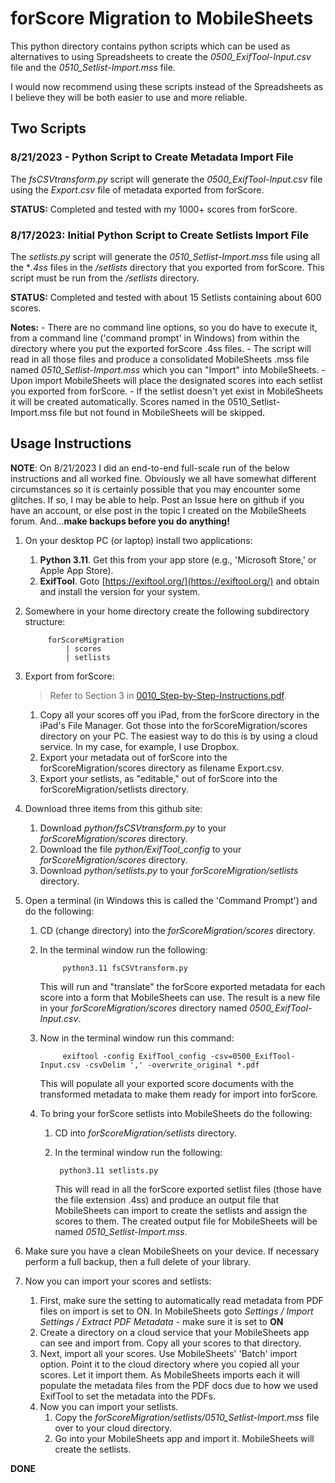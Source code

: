 # forScore Migration to MobileSheets

This python directory contains python scripts which can be used as alternatives to using Spreadsheets to create the *0500_ExifTool-Input.csv* file and the *0510_Setlist-Import.mss* file.

I would now recommend using these scripts instead of the Spreadsheets as I believe they will be both easier to use and more reliable.

## Two Scripts

### 8/21/2023 - Python Script to Create Metadata Import File
The *fsCSVtransform.py* script will generate the *0500_ExifTool-Input.csv* file using the *Export.csv* file of metadata exported from forScore.

**STATUS:** Completed and tested with my 1000+ scores from forScore.


### 8/17/2023: Initial Python Script to Create Setlists Import File
The *setlists.py* script will generate the *0510_Setlist-Import.mss* file using all the **.4ss* files in the */setlists* directory that you exported from forScore. This script must be run from the */setlists* directory.

**STATUS:** Completed and tested with about 15 Setlists containing about 600 scores.

**Notes:**
    - There are no command line options, so you do have to execute it, from a command line ('command prompt' in Windows) from within the directory where you put the exported forScore .4ss files.
    - The script will read in all those files and produce a consolidated MobileSheets .mss file named *0510_Setlist-Import.mss* which you can "Import" into MobileSheets.
    - Upon import MobileSheets will place the designated scores into each setlist you exported from forScore.
    - If the setlist doesn't yet exist in MobileSheets it will be created automatically. Scores named in the 0510_Setlist-Import.mss file but not found in MobileSheets will be skipped.

## Usage Instructions

**NOTE**: On 8/21/2023 I did an end-to-end full-scale run of the below instructions and all worked fine. Obviously we all have somewhat different circumstances so it is certainly possible that you may encounter some glitches. If so, I may be able to help. Post an Issue here on github if you have an account, or else post in the topic I created on the MobileSheets forum. And...**make backups before you do anything!**

1. On your desktop PC (or laptop) install two applications:
    1. **Python 3.11**. Get this from your app store (e.g., 'Microsoft Store,' or Apple App Store).
    2. **ExifTool**. Goto [https://exiftool.org/](https://exiftool.org/) and obtain and install the version for your system.

2. Somewhere in your home directory create the following subdirectory structure:

            forScoreMigration
                | scores
                | setlists

3. Export from forScore:
    > Refer to Section 3 in [0010_Step-by-Step-Instructions.pdf](https://github.com/JeffRocchio/forScoreMigration/blob/main/0010_Step-by-Step-Instructions.pdf).

    1. Copy all your scores off you iPad, from the forScore directory in the iPad's File Manager. Got those into the forScoreMigration/scores directory on your PC. The easiest way to do this is by using a cloud service. In my case, for example, I use Dropbox.
    2. Export your metadata out of forScore into the forScoreMigration/scores directory as filename Export.csv.
    3. Export your setlists, as "editable," out of forScore into the forScoreMigration/setlists directory.

4. Download three items from this github site:
    1. Download *python/fsCSVtransform.py* to your *forScoreMigration/scores* directory.
    1. Download the file *python/ExifTool_config* to your *forScoreMigration/scores* directory.
    1. Download *python/setlists.py* to your *forScoreMigration/setlists* directory.

5. Open a terminal (in Windows this is called the 'Command Prompt') and do the following:
    1. CD (change directory) into the *forScoreMigration/scores* directory.
    1. In the terminal window run the following:

                python3.11 fsCSVtransform.py

        This will run and "translate" the forScore exported metadata for each score into a form that MobileSheets can use. The result is a new file in your *forScoreMigration/scores* directory named *0500_ExifTool-Input.csv*.

    1. Now in the terminal window run this command:

                exiftool -config ExifTool_config -csv=0500_ExifTool-Input.csv -csvDelim ',' -overwrite_original *.pdf

        This will populate all your exported score documents with the transformed metadata to make them ready for import into forScore.

    1. To bring your forScore setlists into MobileSheets do the following:
        1. CD into *forScoreMigration/setlists* directory.
        1. In the terminal window run the following:

                python3.11 setlists.py

            This will read in all the forScore exported setlist files (those have the file extension .4ss) and produce an output file that MobileSheets can import to create the setlists and assign the scores to them. The created output file for MobileSheets will be named *0510_Setlist-Import.mss*.

6. Make sure you have a clean MobileSheets on your device. If necessary perform a full backup, then a full delete of your library.

7. Now you can import your scores and setlists:
    1. First, make sure the setting to automatically read metadata from PDF files on import is set to ON. In MobileSheets goto *Settings / Import Settings / Extract PDF Metadata* - make sure it is set to **ON**
    1. Create a directory on a cloud service that your MobileSheets app can see and import from. Copy all your scores to that directory.
    1. Next, import all your scores. Use MobileSheets' 'Batch' import option. Point it to the cloud directory where you copied all your scores. Let it import them. As MobileSheets imports each it will populate the metadata files from the PDF docs due to how we used ExifTool to set the metadata into the PDFs.
    1. Now you can import your setlists.
        1. Copy the *forScoreMigration/setlists/0510_Setlist-Import.mss* file over to your cloud directory.
        2. Go into your MobileSheets app and import it. MobileSheets will create the setlists.

**DONE**
